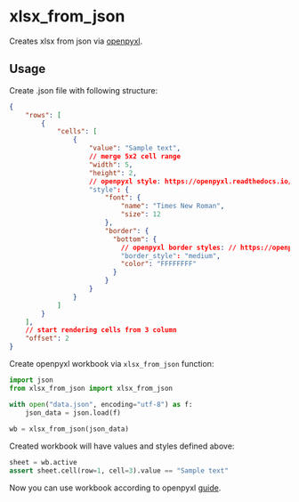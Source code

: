 # xlsx_from_json

Creates xlsx from json via [openpyxl](https://openpyxl.readthedocs.io/en/latest/index.html).

## Usage

Create .json file with following structure:

```json
{
    "rows": [
        {
            "cells": [
                {
                    "value": "Sample text",
                    // merge 5x2 cell range
                    "width": 5,
                    "height": 2,
                    // openpyxl style: https://openpyxl.readthedocs.io/en/2.5/styles.html
                    "style": {
                        "font": {
                            "name": "Times New Roman",
                            "size": 12
                        },
                        "border": {
                          "bottom": {
                            // openpyxl border styles: // https://openpyxl.readthedocs.io/en/stable/_modules/openpyxl/styles/borders.html
                            "border_style": "medium",
                            "color": "FFFFFFFF"
                          }
                        }
                    }
                }
            ]
        }
    ],
    // start rendering cells from 3 column
    "offset": 2
}
```

Create openpyxl workbook via ``xlsx_from_json`` function:

```python
import json
from xlsx_from_json import xlsx_from_json

with open("data.json", encoding="utf-8") as f:
    json_data = json.load(f)
    
wb = xlsx_from_json(json_data)
```

Created workbook will have values and styles defined above:

```python
sheet = wb.active
assert sheet.cell(row=1, cell=3).value == "Sample text"
```


Now you can use workbook according to openpyxl [guide](https://openpyxl.readthedocs.io/en/latest/usage.html).
